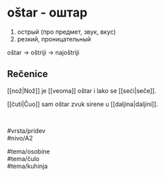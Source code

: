 # oštar - оштар

1. острый (про предмет, звук, вкус)  
2. резкий, проницательный

oštar → oštriji → najoštriji

## Rečenice

[[nož|Nož]] je [[veoma]] oštar i lako se [[seći|seče]].

[[čuti|Čuo]] sam oštar zvuk sirene u [[daljina|daljini]].

<br>

#vrsta/pridev  
#nivo/A2  

#tema/osobine  
#tema/čulo  
#tema/kuhinja  
